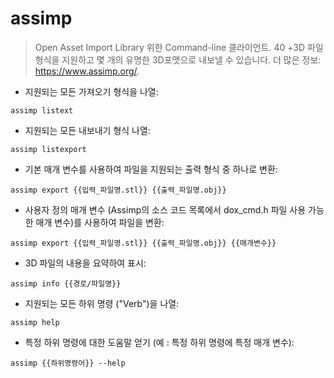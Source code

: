 # assimp

> Open Asset Import Library 위한 Command-line 클라이언트.
> 40 +3D 파일 형식을 지원하고 몇 개의 유명한 3D포맷으로 내보낼 수 있습니다.
> 더 많은 정보: <https://www.assimp.org/>.

- 지원되는 모든 가져오기 형식을 나열:

`assimp listext`

- 지원되는 모든 내보내기 형식 나열:

`assimp listexport`

- 기본 매개 변수를 사용하여 파일을 지원되는 출력 형식 중 하나로 변환:

`assimp export {{입력_파일명.stl}} {{출력_파일명.obj}}`

- 사용자 정의 매개 변수 (Assimp의 소스 코드 목록에서 dox_cmd.h 파일 사용 가능한 매개 변수)를 사용하여 파일을 변환:

`assimp export {{입력_파일명.stl}} {{출력_파일명.obj}} {{매개변수}}`

- 3D 파일의 내용을 요약하여 표시:

`assimp info {{경로/파일명}}`

- 지원되는 모든 하위 명령 ("Verb")을 나열:

`assimp help`

- 특정 하위 명령에 대한 도움말 얻기 (예 : 특정 하위 명령에 특정 매개 변수):

`assimp {{하위명령어}} --help`

